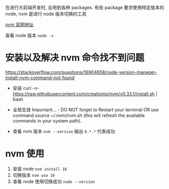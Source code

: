 在进行大前端开发时, 会用到各种 packages. 有些 package 要求使用特定版本的 node, nvm 是进行 node 版本切换的工具

[nvm 官网地址](https://github.com/nvm-sh/nvm)

查看 node 版本 `node -v`


# 安装以及解决 nvm 命令找不到问题
https://stackoverflow.com/questions/16904658/node-version-manager-install-nvm-command-not-found

-  安装 curl -o- https://raw.githubusercontent.com/creationix/nvm/v0.33.1/install.sh | bash

- 全局生效 Important... - DO NOT forget to Restart your terminal OR use command source ~/.nvm/nvm.sh (this will refresh the available commands in your system path).

- 查看 nvm 版本 `nvm --version` 输出 `0.*.*` 代表成功


# nvm 使用

1. 安装 node `nvm install 16`
2. 切换版本 `nvm use 16`
3. 查看 node 使用切换成功 `node --version`

